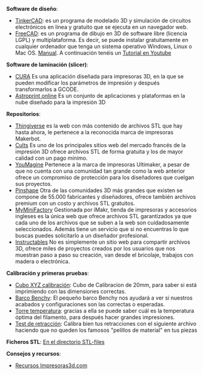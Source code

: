 <b>Software de diseño</b>:
- [TinkerCAD](https://www.tinkercad.com/): es un programa de modelado 3D y simulación de circuitos electrónicos en línea y gratuito que se ejecuta en un navegador web.
- [FreeCAD](http://www.freecadweb.org/wiki/index.php?title=Download/es): es un programa de dibujo en 3D de software libre (licencia LGPL) y multiplataforma. Es decir, se puede instalar gratuitamente en cualquier ordenador que tenga un sistema operativo Windows, Linux o Mac OS. [Manual](http://www.iearobotics.com/wiki/index.php?title=Dise%C3%B1o_de_piezas_con_Freecad). A continuación tenéis un [Tutorial en Youtube](https://youtube.com/playlist?list=PLmnz0JqIMEzWQV-3ce9tVB_LFH9a91YHf)

<b>Software de laminación (slicer)</b>:
- [CURA](https://ultimaker.com/en/products/ultimaker-cura-software) Es una aplicación diseñada para impresoras 3D, en la que se pueden modificar los parámetros de impresión y después transformarlos a GCODE.
- [Astroprint online](https://www.astroprint.com/plans-and-pricing) Es un conjunto de aplicaciones y plataformas en la nube diseñado para la impresión 3D

<b>Repositorios</b>:
- [Thingiverse](https://www.thingiverse.com) es la web con más contenido de archivos STL que hay hasta ahora, le pertenece a la reconocida marca de impresoras Makerbot. 
- [Cults](https://cults3d.com) Es uno de los principales sitios web del mercado francés de la impresión 3D ofrece archivos STL de forma gratuita y los de mayor calidad con un pago mínimo.
- [YouMagine](https://www.youmagine.com) Pertenece a la marca de impresoras Ultimaker, a pesar de que no cuenta con una comunidad tan grande como la web anterior ofrece un compromiso de protección para los diseñadores que cuelgan sus proyectos. 
- [Pinshape](https://pinshape.com) Otra de las comunidades 3D más grandes que existen se compone de 55.000 fabricantes y diseñadores, ofrece también archivos premium con un costo y archivos STL gratuitos.
- [MyMiniFactory](https://www.myminifactory.com) Gestionada por iMakr, tienda de impresoras y accesorios ingleses es la única web que ofrece archivos STL garantizados ya que cada uno de los archivos que se suben a la web son cuidadosamente seleccionados. Además tiene un servicio que si no encuentras lo que buscas puedes solicitarlo a un diseñador profesional.
- [Instructables](https://www.instructables.com) No es simplemente un sitio web para compartir archivos 3D, ofrece miles de proyectos creados por los usuarios que nos muestran paso a paso su creación, van desde el bricolaje, trabajos con madera o electrónica.

<b>Calibración y primeras pruebas</b>:
- [Cubo XYZ calibración](https://www.thingiverse.com/thing:1278865): Cubo de Calibracion de 20mm, para saber si está imprimiendo con las dimensiones correctas.
- [Barco Benchy](https://www.thingiverse.com/thing:763622): El pequeño barco Benchy nos ayudará a ver si nuestros acabados y configuraciones son las correctas o esperadas. 
- [Torre temperatura](https://www.thingiverse.com/thing:2729076/files): gracias a ella se puede saber cuál es la temperatura óptima del filamento, para después hacer grandes impresiones.
- [Test de retracción](https://www.thingiverse.com/thing:3420677): Calibra bien tus retracciones con el siguiente archivo haciendo que no queden los famosos "pelillos de material" en tus piezas

<b>Ficheros STL</b>:
[En el directorio STL-files](https://github.com/astrojc/micro-bit/tree/main/STL-files)

<b>Consejos y recursos</b>:
- [Recursos Impresoras3d.com](https://www.impresoras3d.com/recursos/)
